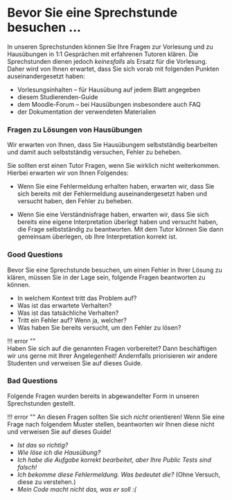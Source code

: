 # Bevor Sie eine Sprechstunde besuchen ...

In unseren Sprechstunden können Sie Ihre Fragen zur Vorlesung und zu Hausübungen in 1:1 Gesprächen mit erfahrenen Tutoren klären.
Die Sprechstunden dienen jedoch *keinesfalls* als Ersatz für die Vorlesung.
Daher wird von Ihnen erwartet, dass Sie sich vorab mit folgenden Punkten auseinandergesetzt haben:

* Vorlesungsinhalten – für Hausübung auf jedem Blatt angegeben
* diesem Studierenden-Guide
* dem Moodle-Forum – bei Hausübungen insbesondere auch FAQ
* der Dokumentation der verwendeten Materialien

### Fragen zu Lösungen von Hausübungen

Wir erwarten von Ihnen,
dass Sie Hausübungem selbstständig bearbeiten und damit auch selbstständig versuchen,
Fehler zu beheben.

Sie sollten erst einen Tutor Fragen,
wenn Sie wirklich nicht weiterkommen.
Hierbei erwarten wir von Ihnen Folgendes:

* Wenn Sie eine Fehlermeldung erhalten haben, erwarten wir, dass Sie sich bereits mit der Fehlermeldung auseinandergesetzt haben und versucht haben, den Fehler zu beheben. 

* Wenn Sie eine Verständnisfrage haben, erwarten wir, dass Sie sich bereits eine eigene Interpretation überlegt haben und versucht haben, die Frage selbstständig zu beantworten. Mit dem Tutor können Sie dann gemeinsam überlegen, ob Ihre Interpretation korrekt ist.

### Good Questions
Bevor Sie eine Sprechstunde besuchen,
um einen Fehler in Ihrer Lösung zu klären,
müssen Sie in der Lage sein, folgende Fragen beantworten zu können.

* In welchem Kontext tritt das Problem auf?
* Was ist das erwartete Verhalten?
* Was ist das tatsächliche Verhalten?
* Tritt ein Fehler auf? Wenn ja, welcher?
* Was haben Sie bereits versucht, um den Fehler zu lösen?

!!! error ""   
    Haben Sie sich auf die genannten Fragen vorbereitet?
    Dann beschäftigen wir uns gerne mit Ihrer Angelegenheit!
    Andernfalls priorisieren wir andere Studenten und verweisen Sie auf dieses Guide.

### Bad Questions

Folgende Fragen wurden bereits in abgewandelter Form in unseren Sprechstunden gestellt.

!!! error ""
    An diesen Fragen sollten Sie sich *nicht* orientieren! Wenn Sie eine Frage nach folgendem Muster stellen, 
    beantworten wir Ihnen diese nicht und verweisen Sie auf dieses Guide!


* *Ist das so richtig?*
* *Wie löse ich die Hausübung?*
* *Ich habe die Aufgabe korrekt bearbeitet, aber Ihre Public Tests sind falsch!*
* *Ich bekomme diese Fehlermeldung. Was bedeutet die?* (Ohne Versuch, diese zu verstehen.)
* *Mein Code macht nicht das, was er soll :(*